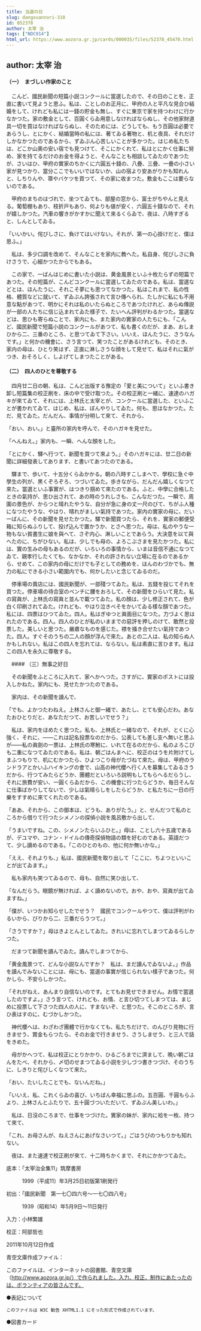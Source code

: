 ```yaml
---
title: 当選の日
slug: dangxuannori-310
id: 052378
author: 太宰 治
tags: ["NDC914"]
html_url: https://www.aozora.gr.jp/cards/000035/files/52378_45470.html
---
```


## author: 太宰 治

#### （一）　まづしい作家のこと




　こんど、國民新聞の短篇小説コンクールに當選したので、その日のことを、正直に書いて見ようと思ふ。私は、ことしのお正月に、甲府の人と平凡な見合ひ結婚をして、けれども私には一錢の貯金も無し、すぐに東京で家を持つわけに行かなかつた。家の敷金として、百圓くらゐ用意しなければならぬし、その他家財道具一切を買はなければならぬし、そのためには、どうしても、もう百圓は必要であらうし、とにかく、結婚當時の私には、著てゐる著物と、机と夜具、それだけしかなかつたのであるから、ずゐぶん心苦しいことが多かつた。はじめ私たちは、どこか山奧の安い宿でも見つけて、そこにかくれて、私はとにかく仕事に努め、家を持てるだけのお金を得ようと、そんなことも相談してゐたのであつたが、さいはひ、甲府の實家のちかくに六圓五十錢の、八疊、三疊、一疊の小さい家が見つかり、當分ここでもいいではないか、山の宿より安あがりかも知れんと、しちりんや、箒やバケツを買つて、その家に收まつた。敷金もここは要らないのである。



　甲府のまちのはづれで、坐つてゐても、部屋の窓から、富士がちやんと見える。葡萄棚もあり、枝折戸もあり、何よりも値が安く、六圓五十錢なので、それが嬉しかつた。汽車の響きがかすかに聞えて來るくらゐで、夜は、八時すぎると、しんとしてゐる。

「いいかい。侘びしさに、負けてはいけない。それが、第一の心掛けだと、僕は思ふ。」

　私は、多少口調を改めて、そんなことを家内に教へた。私自身、侘びしさに負けさうで、心細かつたからでもある。



　この家で、一ばんはじめに書いた小説は、黄金風景といふ十枚たらずの短篇であつた。その短篇が、こんどコンクールに當選してゐたのである。私は、當選などとは、ほんたうに、それこそ夢にも思つてなかつた。私はこれまで、私の性格、體質などに就いて、ずゐぶん誇張されて言ひ傳へられ、たしかに私にも不用意な點があつて、明かにそれは私のいたらぬところであつたけれど、あらぬ傳説が一部の人たちに信じ込まれてゐた樣子で、たいへん評判がわるかつた。當選などは、思ひも寄らぬことで、家内にも、また家内の實家の人たちにも、「こんど、國民新聞で短篇小説のコンクールがあつて、私も書くのだが、まあ、おしまひから二、三番のところ、と思つてゐて下さい。いいえ、ほんたうに、さうなんです。」と何かの機會に、さう言つて、笑つたことがあるけれども、そのとき、家内の母は、ひとり笑はず、正直に淋しさうな顔をして見せて、私はそれに氣がつき、おそろしく、しよげてしまつたことがある。



#### （二）　四人のひとを尊敬する




　四月廿二日の朝、私は、こんど出版する豫定の「愛と美について」といふ書き卸し短篇集の校正刷を、床の中で受け取つた。その校正刷と一緒に、速達のハガキが來てゐて、それには、上林氏と太宰とが、コンクールに當選した、といふことが書かれてゐて、はじめ、私は、ぼんやりしてゐた。何も、思はなかつた。ただ、見てゐた。だんだん、事情が分明して來て、それから、

「おい、おい。」と臺所の家内を呼んで、そのハガキを見せた。

「へんねえ。」家内も、一瞬、へんな顏をした。

「とにかく、驛へ行つて、新聞を買つて來よう。」そのハガキには、廿二日の新聞に詳細發表してあります、と書いてあつたのである。



　驛まで、歩いて、十五分くらゐかかる。朝の八時すこしまへで、學校に急ぐ中學生の列が、黒くぞろぞろ、つづいてゐた。歩きながら、だんだん嬉しくなつて來た。當選といふ事實が、はつきり掴めて來たのである。ふと、中學に合格したときの氣持が、思ひ出されて、あの時のうれしさも、こんなだつた。一瞬で、周圍の景色が、からつと晴れたやうな、自分が急に身の丈一尺のびて、ちがふ人種になつたやうな、やはり、晴れがましい氣持であつた。家内の實家の母に、だい一ばんに、その新聞を見せたかつた。驛で新聞買つたら、それを、實家の郵便受箱に知らぬふりして、投げ込んで置かうか、とさへ思つた。母は、私のやうな一物もない貧書生に娘を與へて、さぞ内心、淋しいことであらう。大決意を以て與へたのに、ちがひない。私は、少しでも母の、よろこぶさまを見たかつた。私には、實の生みの母もあるのだが、いろいろの事情から、いまは音信不通になつてゐて、親孝行したくても、なかなか、それの許されない立場に在るのであるから、せめて、この家内の母にだけでも子としての務めを、ほんのわづかでも、無力の私にできる小さい範圍内でも、何かしたいと念じてゐるのだ。



　停車場の賣店には、國民新聞が、一部殘つてゐた。私は、五錢を投じてそれを買つた。停車場の待合室のベンチに腰をおろして、その新聞をひらいて見た。私の寫眞が、上林氏の寫眞と並んで載つてゐた。私の顏は、少し修正されて、色が白く印刷されてゐた。けれども、やはり泣きべそをかいてゐる樣な顏であつた。私には、四票はひつてゐた。四人。私はぎゆつと眞面目になつた。力づよく思はれたのである。四人。四人のひとが私のいままでの惡評を押しのけて、敢然と投票した。美しいと思つた。嚴肅なものを感じた。襟を掻き合せたい氣持であつた。四人。すぐそのうちの二人の顏が浮んで來た。あとの二人は、私の知らぬ人かもしれない。私はこの四人を忘れては、ならない。私は素直に言ひます。私はこの四人を永久に尊敬する。



　#### （三）無事之好日




　その新聞をふところに入れて、家へかへつた。さすがに、實家のポストには投入しかねた。家内にも、見せたかつたのである。

　家内は、その新聞を讀んで、

「でも、よかつたわねえ。上林さんと御一緒で、あたし、とても安心だわ。あなたおひとりだと、あなただつて、お苦しいでせう？」

　私は、家内をほめたく思つた。私も、上林氏と一緒なので、それが、とくに心強く、それに、――これは記名投票なのだから、公表しても差し支へ無いと思ふが――私の眞劍の一票は、上林氏の寒鮒に、いれて在るのだから、私のよろこびも二重になつてゐたのである。私は、朝ごはんまへに、校正のはうを片附けてしまふつもりで、机にむかつたら、ひよつこり母がたづねて來た。母は、甲府のランドラアとかいふハイキングの會で、山高の神代櫻へ行く人を募集してゐるさうだから、行つてみたらどうか、團體だといろいろ説明もしてもらへるだらうし、それに旅費が安い、一圓くらゐだから、この機會に行つたらどうか、毎日そんなに仕事ばかりしてないで、少しは氣晴らしをしたらどうか、と私たちに一日の行樂をすすめに來てくれたのである。



「ああ、それから、この御本は、どうも、ありがたう。」と、せんだつて私のところから借りて行つたシメノンの探偵小説を風呂敷から出して、

「うまいですね。この、シメノンたらいふひと。」母は、ことし六十五歳であるが、デユマや、コナン・ドイルの傳奇探偵物語の類を好むのである。英語だつて、少し讀めるのである。「このひとのもの、他に何か無いかな。」

「ええ、それよりも、」私は、國民新聞を取り出して「ここに、ちよつといいことが出てゐます。」

　私も家内も笑つてゐるので、母も、自然に笑ひ出して、

「なんだらう。眼鏡が無ければ、よく讀めないので。おや、おや、寫眞が出てゐますね。」

「僕が、いつかお知らせしたでせう？　國民でコンクールやつて、僕は評判がわるいから、びりから二、三番だらうつて。」

「さうですか？」母はきよとんとしてゐた。きれいに忘れてしまつてゐるらしかつた。



　だまつて新聞を讀んでゐた。讀んでしまつてから、

「黄金風景つて、どんな小説なんですか？　私は、まだ讀んでゐないよ。」作品を讀んでみないことには、母にも、當選の事實が信じられない樣子であつた。何かしら、不安らしかつた。

「それがねえ、あんまり自信ないのです。とてもお見せできません。お情で當選したのですよ。」さう言つて、けれども、お情、と言ひ切つてしまつては、まじめに投票して下さつた四人の人に、すまないぞ、と思つた。そこのところが、言ひ表はすのに、むづかしかつた。

　神代櫻へは、わざわざ團體で行かなくても、私たちだけで、のんびり見物に行きませう、賞金もらつたら、そのお金で行きませう、さうしませう、と三人で話をきめた。



　母がかへつて、私は校正にとりかかり、ひるごろまでに濟まして、晩い朝ごはんをたべ、それから、〆切のせまつてゐる小説を少しづつ書きつづけ、そのうちに、しきりと侘びしくなつて來た。

「おい、たいしたことでも、ないんだね。」

「いいえ、私、これくらゐの喜び、いちばん幸福に思ふの。五百圓、千圓もらふより、上林さんとふたりで、五十圓づついただいて、ずゐぶん美しいわ。」

　私は、日沒のころまで、仕事をつづけた。實家の妹が、家内に袷を一枚、持つて來て、

「これ、お母さんが、ねえさんにあげなさいつて。」ごはうびのつもりかも知れない。

　夜は、また速達で校正刷が來て、十二時ちかくまで、それにかかつてゐた。













底本：「太宰治全集11」筑摩書房

　　　1999（平成11）年3月25日初版第1刷発行

初出：「國民新聞　第一七〇四六号～一七〇四八号」

　　　1939（昭和14）年5月9日～11日発行

入力：小林繁雄

校正：阿部哲也

2011年10月12日作成

青空文庫作成ファイル：

このファイルは、インターネットの図書館、青空文庫（http://www.aozora.gr.jp/）で作られました。入力、校正、制作にあたったのは、ボランティアの皆さんです。











●表記について


	このファイルは W3C 勧告 XHTML1.1 にそった形式で作成されています。







●図書カード